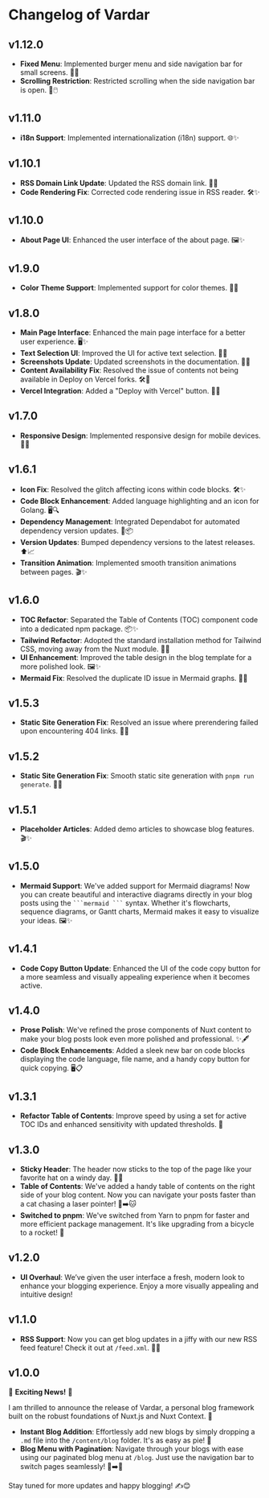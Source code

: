 # Changelog of Vardar

## v1.12.0

- **Fixed Menu**: Implemented burger menu and side navigation bar for small screens. 🍔✨
- **Scrolling Restriction**: Restricted scrolling when the side navigation bar is open. 🚫🖱️

## v1.11.0

- **i18n Support**: Implemented internationalization (i18n) support. 🌐✨

## v1.10.1

- **RSS Domain Link Update**: Updated the RSS domain link. 🔗✨
- **Code Rendering Fix**: Corrected code rendering issue in RSS reader. 🛠️✨

## v1.10.0

- **About Page UI**: Enhanced the user interface of the about page. 🖼️✨

## v1.9.0

- **Color Theme Support**: Implemented support for color themes. 🎨✨

## v1.8.0

- **Main Page Interface**: Enhanced the main page interface for a better user experience. 🖥️✨
- **Text Selection UI**: Improved the UI for active text selection. 📝✨
- **Screenshots Update**: Updated screenshots in the documentation. 📸📝
- **Content Availability Fix**: Resolved the issue of contents not being available in Deploy on Vercel forks. 🛠️🔧
- **Vercel Integration**: Added a "Deploy with Vercel" button. 🚀✨

## v1.7.0

- **Responsive Design**: Implemented responsive design for mobile devices. 📱✨

## v1.6.1

- **Icon Fix**: Resolved the glitch affecting icons within code blocks. 🛠️✨
- **Code Block Enhancement**: Added language highlighting and an icon for Golang. 🖥️🔍
- **Dependency Management**: Integrated Dependabot for automated dependency version updates. 🤖📦
- **Version Updates**: Bumped dependency versions to the latest releases. ⬆️📈
- **Transition Animation**: Implemented smooth transition animations between pages. 🎬✨

## v1.6.0

- **TOC Refactor**: Separated the Table of Contents (TOC) component code into a dedicated npm package. 📦✨
- **Tailwind Refactor**: Adopted the standard installation method for Tailwind CSS, moving away from the Nuxt module. 🎨🔧
- **UI Enhancement**: Improved the table design in the blog template for a more polished look. 🖼️✨
- **Mermaid Fix**: Resolved the duplicate ID issue in Mermaid graphs. 🐛🔧

## v1.5.3

- **Static Site Generation Fix**: Resolved an issue where prerendering failed upon encountering 404 links. 🚀🔧

## v1.5.2

- **Static Site Generation Fix**: Smooth static site generation with `pnpm run generate`. 🚀🔧

## v1.5.1

- **Placeholder Articles**: Added demo articles to showcase blog features. 🎬✨

## v1.5.0

- **Mermaid Support**: We've added support for Mermaid diagrams! Now you can create beautiful and interactive diagrams directly in your blog posts using the ` ```mermaid ``` ` syntax. Whether it's flowcharts, sequence diagrams, or Gantt charts, Mermaid makes it easy to visualize your ideas. 🖼️✨

## v1.4.1

- **Code Copy Button Update**: Enhanced the UI of the code copy button for a more seamless and visually appealing experience when it becomes active.

## v1.4.0

- **Prose Polish**: We've refined the prose components of Nuxt content to make your blog posts look even more polished and professional. ✨🖋️
- **Code Block Enhancements**: Added a sleek new bar on code blocks displaying the code language, file name, and a handy copy button for quick copying. 🖥️📋

## v1.3.1

- **Refactor Table of Contents**: Improve speed by using a set for active TOC IDs and enhanced sensitivity with updated thresholds. 🚀

## v1.3.0

- **Sticky Header**: The header now sticks to the top of the page like your favorite hat on a windy day. 🎩✨
- **Table of Contents**: We've added a handy table of contents on the right side of your blog content. Now you can navigate your posts faster than a cat chasing a laser pointer! 📑➡️🐱
- **Switched to pnpm**: We've switched from Yarn to pnpm for faster and more efficient package management. It's like upgrading from a bicycle to a rocket! 🚀

## v1.2.0

- **UI Overhaul**: We’ve given the user interface a fresh, modern look to enhance your blogging experience. Enjoy a more visually appealing and intuitive design!

## v1.1.0

- **RSS Support**: Now you can get blog updates in a jiffy with our new RSS feed feature! Check it out at `/feed.xml`. 📡✨

## v1.0.0

🎉 **Exciting News!** 🎉

I am thrilled to announce the release of Vardar, a personal blog framework built on the robust foundations of Nuxt.js and Nuxt Context. 🚀

- **Instant Blog Addition**: Effortlessly add new blogs by simply dropping a `.md` file into the `/content/blog` folder. It's as easy as pie! 🥧
- **Blog Menu with Pagination**: Navigate through your blogs with ease using our paginated blog menu at `/blog`. Just use the navigation bar to switch pages seamlessly! 📄➡️📄

Stay tuned for more updates and happy blogging! ✍️😊

